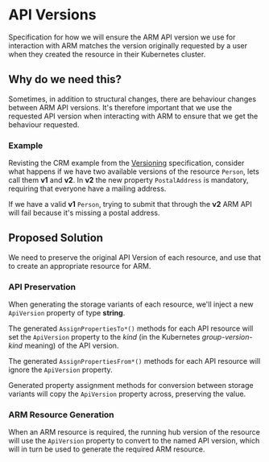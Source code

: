 # API Versions

Specification for how we will ensure the ARM API version we use for interaction with ARM matches the version originally requested by a user when they created the resource in their Kubernetes cluster.

## Why do we need this?

Sometimes, in addition to structural changes, there are behaviour changes between ARM API versions. It's therefore important that we use the requested API version when interacting with ARM to ensure that we get the behaviour requested.

### Example

Revisting the CRM example from the [Versioning](versioning.md) specification, consider what happens if we have two available versions of the resource `Person`, lets call them **v1** and **v2**. In **v2** the new property `PostalAddress` is mandatory, requiring that everyone have a mailing address. 

If we have a valid **v1** `Person`, trying to submit that through the **v2** ARM API will fail because it's missing a postal address. 

## Proposed Solution

We need to preserve the original API Version of each resource, and use that to create an appropriate resource for ARM.

### API Preservation

When generating the storage variants of each resource, we'll inject a new `ApiVersion` property of type **string**.

The generated `AssignPropertiesTo*()` methods for each API resource will set the `ApiVersion` property to the *kind* (in the Kubernetes *group-version-kind* meaning) of the API version.

The generated `AssignPropertiesFrom*()` methods for each API resource will ignore the `ApiVersion` property.

Generated property assignment methods for conversion between storage variants will copy the `ApiVersion` property across, preserving the value.

### ARM Resource Generation

When an ARM resource is required, the running hub version of the resource will use the `ApiVersion` property to convert to the named API version, which will in turn be used to generate the required ARM resource.

